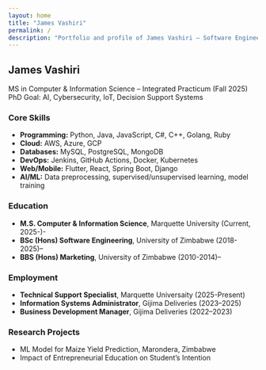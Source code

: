 ```yaml
---
layout: home
title: "James Vashiri"
permalink: /
description: "Portfolio and profile of James Vashiri – Software Engineer, AI & Cybersecurity enthusiast"
---
```

## James Vashiri
MS in Computer & Information Science – Integrated Practicum (Fall 2025)  
PhD Goal: AI, Cybersecurity, IoT, Decision Support Systems  

### Core Skills
- **Programming:** Python, Java, JavaScript, C#, C++, Golang, Ruby  
- **Cloud:** AWS, Azure, GCP  
- **Databases:** MySQL, PostgreSQL, MongoDB  
- **DevOps:** Jenkins, GitHub Actions, Docker, Kubernetes  
- **Web/Mobile:** Flutter, React, Spring Boot, Django  
- **AI/ML:** Data preprocessing, supervised/unsupervised learning, model training  

### Education
- **M.S. Computer & Information Science**, Marquette University (Current, 2025-)-  
- **BSc (Hons) Software Engineering**, University of Zimbabwe (2018-2025)– 
- **BBS (Hons) Marketing**, University of Zimbabwe (2010-2014)–  

### Employment
- **Technical Support Specialist**, Marquette Universaity (2025-Present) 
- **Information Systems Administrator**, Gijima Deliveries (2023–2025)  
- **Business Development Manager**, Gijima Deliveries (2022–2023)  

### Research Projects
- ML Model for Maize Yield Prediction, Marondera, Zimbabwe  
- Impact of Entrepreneurial Education on Student’s Intention

